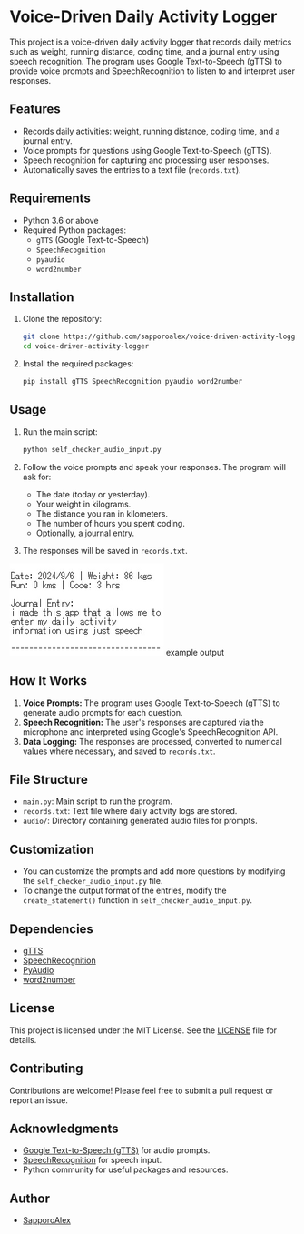 # Voice-Driven Daily Activity Logger

This project is a voice-driven daily activity logger that records daily metrics such as weight, running distance, coding time, and a journal entry using speech recognition. The program uses Google Text-to-Speech (gTTS) to provide voice prompts and SpeechRecognition to listen to and interpret user responses.

## Features

- Records daily activities: weight, running distance, coding time, and a journal entry.
- Voice prompts for questions using Google Text-to-Speech (gTTS).
- Speech recognition for capturing and processing user responses.
- Automatically saves the entries to a text file (`records.txt`).

## Requirements

- Python 3.6 or above
- Required Python packages:
  - `gTTS` (Google Text-to-Speech)
  - `SpeechRecognition`
  - `pyaudio`
  - `word2number`
  
## Installation

1. Clone the repository:

    ```bash
    git clone https://github.com/sapporoalex/voice-driven-activity-logger.git
    cd voice-driven-activity-logger
    ```

2. Install the required packages:

    ```bash
    pip install gTTS SpeechRecognition pyaudio word2number
    ```

## Usage

1. Run the main script:

    ```bash
    python self_checker_audio_input.py
    ```

2. Follow the voice prompts and speak your responses. The program will ask for:

   - The date (today or yesterday).
   - Your weight in kilograms.
   - The distance you ran in kilometers.
   - The number of hours you spent coding.
   - Optionally, a journal entry.

3. The responses will be saved in `records.txt`.
<img src="https://github.com/SapporoAlex/Voice-Driven-Daily-Activity-Logger/blob/main/audio-driven-daily-activity-logger-example-output.jpg" alt="image of example output">
example output

## How It Works

1. **Voice Prompts:** The program uses Google Text-to-Speech (gTTS) to generate audio prompts for each question.
2. **Speech Recognition:** The user's responses are captured via the microphone and interpreted using Google's SpeechRecognition API.
3. **Data Logging:** The responses are processed, converted to numerical values where necessary, and saved to `records.txt`.

## File Structure

- `main.py`: Main script to run the program.
- `records.txt`: Text file where daily activity logs are stored.
- `audio/`: Directory containing generated audio files for prompts.

## Customization

- You can customize the prompts and add more questions by modifying the `self_checker_audio_input.py` file.
- To change the output format of the entries, modify the `create_statement()` function in `self_checker_audio_input.py`.

## Dependencies

- [gTTS](https://pypi.org/project/gTTS/)
- [SpeechRecognition](https://pypi.org/project/SpeechRecognition/)
- [PyAudio](https://pypi.org/project/PyAudio/)
- [word2number](https://pypi.org/project/word2number/)

## License

This project is licensed under the MIT License. See the [LICENSE](LICENSE) file for details.

## Contributing

Contributions are welcome! Please feel free to submit a pull request or report an issue.

## Acknowledgments

- [Google Text-to-Speech (gTTS)](https://pypi.org/project/gTTS/) for audio prompts.
- [SpeechRecognition](https://pypi.org/project/SpeechRecognition/) for speech input.
- Python community for useful packages and resources.

## Author

- [SapporoAlex](https://github.com/yourusername)

